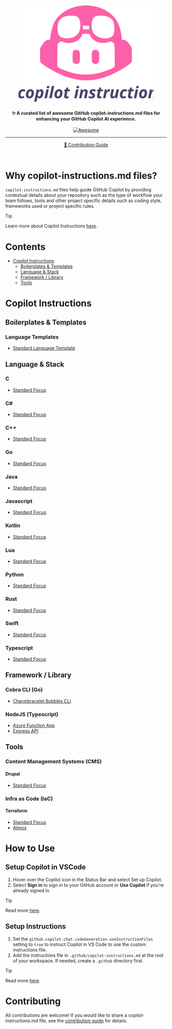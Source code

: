 <h1 align="center">
  <img src="./imgs/awesome-github-copilot.svg" alt="Awesome Copilot Instructions" height="300">
</h1>

<h4 align="center">✨ A curated list of awesome GitHub copilot-instructions.md files for enhancing your GitHub Copilot AI experience.</h4>

<p align="center">
  <a href="hhttps://awesome.re">
    <img src="https://awesome.re/badge-flat2.svg" alt="Awesome">
  </a>
</p>

<hr>
<p align="center">
	<a href="CONTRIBUTING.md">📖 Contribution Guide</a>
</p>
<br>

# Why copilot-instructions.md files?

`copilot-instructions.md` files help guide GitHub Copilot by providing contextual details about your repository such as the type of workflow your team follows, tools and other project specific details such as coding style, frameworks used or project specific rules.

> [!TIP]
> Learn more about Copilot Instructions [here](https://code.visualstudio.com/docs/copilot/copilot-customization).

# Contents

- [Copilot Instructions](#copilot-instructions)
  - [Boilerplates & Templates](#boilerplates--templates)
  - [Language & Stack](#language--stack)
  - [Framework / Library](#framework--library)
  - [Tools](#tools)

# Copilot Instructions

## Boilerplates & Templates

### Language Templates
- [Standard Language Template](instructions/templates/standard-language/copilot-instructions.md)

## Language & Stack

### C
- [Standard Focus](instructions/languages/c/standard-focus/copilot-instructions.md)

### C#
- [Standard Focus](instructions/languages/csharp/standard-focus/copilot-instructions.md)

### C++
- [Standard Focus](instructions/languages/cplusplus/standard-focus/copilot-instructions.md)

### Go
- [Standard Focus](instructions/languages/go/standard-focus/copilot-instructions.md)

### Java
- [Standard Focus](instructions/languages/java/standard-focus/copilot-instructions.md)

### Javascript
- [Standard Focus](instructions/languages/javascript/standard-focus/copilot-instructions.md)

### Kotlin
- [Standard Focus](instructions/languages/kotlin/standard-focus/copilot-instructions.md)

### Lua
- [Standard Focus](instructions/languages/lua/standard-focus/copilot-instructions.md)

### Python
- [Standard Focus](instructions/languages/python/standard-focus/copilot-instructions.md)

### Rust
- [Standard Focus](instructions/languages/rust/standard-focus/copilot-instructions.md)

### Swift
- [Standard Focus](instructions/languages/swift/standard-focus/copilot-instructions.md)

### Typescript
- [Standard Focus](instructions/languages/typescript/standard-focus/copilot-instructions.md)

## Framework / Library

### Cobra CLI (Go)
- [Charmbracelet Bubbles CLI](instructions/frameworks/cobra-cli-go/charmbracelet-cli/copilot-instructions.md)

### NodeJS (Typescript)
- [Azure Function App](instructions/frameworks/nodejs-typescript/azure-function-app/copilot-instructions.md)
- [Express API](instructions/frameworks/nodejs-typescript/express-api/copilot-instructions.md)

## Tools

### Content Management Systems (CMS)

#### Drupal
- [Standard Focus](instructions/tools/cms/drupal/standard-focus/copilot-instructions.md)

### Infra as Code (IaC)

#### Terraform
- [Standard Focus](instructions/tools/infra-as-code/terraform/standard-focus/copilot-instructions.md)
- [Atmos](instructions/tools/infra-as-code/terraform/atmos/copilot-instructions.md)

# How to Use

## Setup Copilot in VSCode
1. Hover over the Copilot icon in the Status Bar and select Set up Copilot.
2. Select **Sign in** to sign in to your GitHub account or **Use Copilot** if you're already signed in.

> [!TIP]
> Read more [here](https://code.visualstudio.com/docs/copilot/setup).

## Setup Instructions

1. Set the `github.copilot.chat.codeGeneration.useInstructionFiles` setting to `true` to instruct Copilot in VS Code to use the custom instructions file.
2. Add the instructions file in `.github/copilot-instructions.md` at the root of your workspace. If needed, create a `.github` directory first.

> [!TIP]
> Read more [here](https://code.visualstudio.com/docs/copilot/copilot-customization).

# Contributing

All contributions are welcome! If you would like to share a copilot-instructions.md file, see the [contribution guide](CONTRIBUTING.md) for details.
